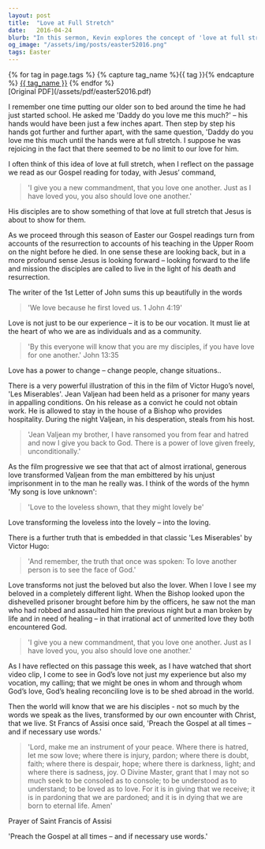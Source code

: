 ```yaml
---
layout: post
title:  "Love at Full Stretch"
date:   2016-04-24
blurb: "In this sermon, Kevin explores the concept of 'love at full stretch', drawing from the Gospel reading where Jesus commands his disciples to love one another. He emphasizes that love is not just an experience, but a vocation, and that it has the power to transform both the beloved and the lover. He uses the story of Jean Valjean from 'Les Miserables' to illustrate the transformative power of love."
og_image: "/assets/img/posts/easter52016.png"
tags: Easter
---    
```

<div class="tag-pills">
  {% for tag in page.tags %}
    {% capture tag_name %}{{ tag }}{% endcapture %}
    <a href="{{ site.baseurl }}/tag/{{ tag_name | slugify }}" class="tag-pill">{{ tag_name }}</a>
  {% endfor %}
</div>
[Original PDF](/assets/pdf/easter52016.pdf)

I remember one time putting our older son to bed around the time he had just started school. He asked me 'Daddy do you love me this much?' – his hands would have been just a few inches apart. Then step by step his hands got further and further apart, with the same question, 'Daddy do you love me this much until the hands were at full stretch. I suppose he was rejoicing in the fact that there seemed to be no limit to our love for him.

I often think of this idea of love at full stretch, when I reflect on the passage we read as our Gospel reading for today, with Jesus’ command,

> 'I give you a new commandment, that you love one another. Just as I have loved you, you also should love one another.'

His disciples are to show something of that love at full stretch that Jesus is about to show for them.

As we proceed through this season of Easter our Gospel readings turn from accounts of the resurrection to accounts of his teaching in the Upper Room on the night before he died. In one sense these are looking back, but in a more profound sense Jesus is looking forward – looking forward to the life and mission the disciples are called to live in the light of his death and resurrection.

The writer of the 1st Letter of John sums this up beautifully in the words

> 'We love because he first loved us. 1 John 4:19'

Love is not just to be our experience – it is to be our vocation. It must lie at the heart of who we are as individuals and as a community.

> 'By this everyone will know that you are my disciples, if you have love for one another.' John 13:35

Love has a power to change – change people, change situations..

There is a very powerful illustration of this in the film of Victor Hugo’s novel, 'Les Miserables'. Jean Valjean had been held as a prisoner for many years in appalling conditions. On his release as a convict he could not obtain work. He is allowed to stay in the house of a Bishop who provides hospitality. During the night Valjean, in his desperation, steals from his host.

> 'Jean Valjean my brother, I have ransomed you from fear and hatred and now I give you back to God. There is a power of love given freely, unconditionally.'

As the film progressive we see that that act of almost irrational, generous love transformed Valjean from the man embittered by his unjust imprisonment in to the man he really was. I think of the words of the hymn 'My song is love unknown':

> 'Love to the loveless shown, that they might lovely be'

Love transforming the loveless into the lovely – into the loving.

There is a further truth that is embedded in that classic 'Les Miserables' by Victor Hugo:

> 'And remember, the truth that once was spoken: To love another person is to see the face of God.'

Love transforms not just the beloved but also the lover. When I love I see my beloved in a completely different light. When the Bishop looked upon the dishevelled prisoner brought before him by the officers, he saw not the man who had robbed and assaulted him the previous night but a man broken by life and in need of healing – in that irrational act of unmerited love they both encountered God.

> 'I give you a new commandment, that you love one another. Just as I have loved you, you also should love one another.'

As I have reflected on this passage this week, as I have watched that short video clip, I come to see in God’s love not just my experience but also my vocation, my calling; that we might be ones in whom and through whom God’s love, God’s healing reconciling love is to be shed abroad in the world.

Then the world will know that we are his disciples - not so much by the words we speak as the lives, transformed by our own encounter with Christ, that we live. St Francs of Assisi once said, 'Preach the Gospel at all times – and if necessary use words.'

> 'Lord, make me an instrument of your peace.
Where there is hatred, let me sow love;
where there is injury, pardon;
where there is doubt, faith;
where there is despair, hope;
where there is darkness, light;
and where there is sadness, joy.
O Divine Master, grant that I may not so much seek to be consoled as to console;
to be understood as to understand;
to be loved as to love.
For it is in giving that we receive;
it is in pardoning that we are pardoned;
and it is in dying that we are born to eternal life. Amen'

Prayer of Saint Francis of Assisi

'Preach the Gospel at all times – and if necessary use words.'
